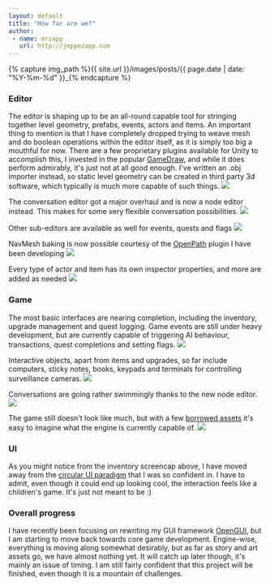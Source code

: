 ```yaml
---
layout: default
title: "How far are we?"
author:
 - name: mrzapp
   url: http://jeppezapp.com
---
```


{% capture img_path %}{{ site.url }}/images/posts/{{ page.date | date: "%Y-%m-%d" }}_{% endcapture %}

### Editor
The editor is shaping up to be an all-round capable tool for stringing together level geometry, prefabs, events, actors and items. An important thing to mention is that I have completely dropped trying to weave mesh and do boolean operations within the editor itself, as it is simply too big a mouthful for now. There are a few proprietary plugins available for Unity to accomplish this, I invested in the popular [GameDraw](http://u3d.as/content/mixed-dimensions/game-draw/2Ey), and while it does perform admirably, it's just not at all good enough. I've written an .obj importer instead, so static level geometry can be created in third party 3d software, which typically is much more capable of such things.
<a data-lightbox="gallery" href="{{ img_path }}overview.jpg"><img src="{{ img_path }}overview.jpg" /></a>

The conversation editor got a major overhaul and is now a node editor instead. This makes for some very flexible conversation possibilities.
<a data-lightbox="gallery" href="{{ img_path }}convotree.jpg"><img src="{{ img_path }}convotree.jpg" /></a>

Other sub-editors are available as well for events, quests and flags
<a data-lightbox="gallery" href="{{ img_path }}quests.jpg"><img src="{{ img_path }}quests.jpg" /></a>

NavMesh baking is now possible courtesy of the [OpenPath](https://github.com/mrzapp/openpath) plugin I have been developing
<a data-lightbox="gallery" href="{{ img_path }}pathfinding.jpg"><img src="{{ img_path }}pathfinding.jpg" /></a>

Every type of actor and item has its own inspector properties, and more are added as needed
<a data-lightbox="gallery" href="{{ img_path }}properties.jpg"><img src="{{ img_path }}properties.jpg" /></a>

### Game
The most basic interfaces are nearing completion, including the inventory, upgrade management and quest logging. Game events are still under heavy development, but are currently capable of triggering AI behaviour, transactions, quest completions and setting flags.
<a data-lightbox="gallery" href="{{ img_path }}inventory.jpg"><img src="{{ img_path }}inventory.jpg" /></a>

Interactive objects, apart from items and upgrades, so far include computers, sticky notes, books, keypads and terminals for controlling surveillance cameras.
<a data-lightbox="gallery" href="{{ img_path }}interfaces.jpg"><img src="{{ img_path }}interfaces.jpg" /></a>

Conversations are going rather swimmingly thanks to the new node editor.
<a data-lightbox="gallery" href="{{ img_path }}convos.jpg"><img src="{{ img_path }}convos.jpg" /></a>

The game still doesn't look like much, but with a few [borrowed assets](http://www.moddb.com/mods/new-vision) it's easy to imagine what the engine is currently capable of.
<a data-lightbox="gallery" href="{{ img_path }}view.jpg"><img src="{{ img_path }}view.jpg" /></a>

### UI
As you might notice from the inventory screencap above, I have moved away from the [circular UI paradigm](http://jeppezapp.com/vongott/2013/08/19/ui-paradigm-and-upgrades.html) that I was so confident in. I have to admit, even though it could end up looking cool, the interaction feels like a children's game. It's just not meant to be :)

### Overall progress
I have recently been focusing on rewriting my GUI framework [OpenGUI](https://jeppezapp.com/opengui), but I am starting to move back towards core game development. Engine-wise, everything is moving along somewhat desirably, but as far as story and art assets go, we have almost nothing yet. It will catch up later though, it's mainly an issue of timing. I am still fairly confident that this project will be finished, even though it is a mountain of challenges.
